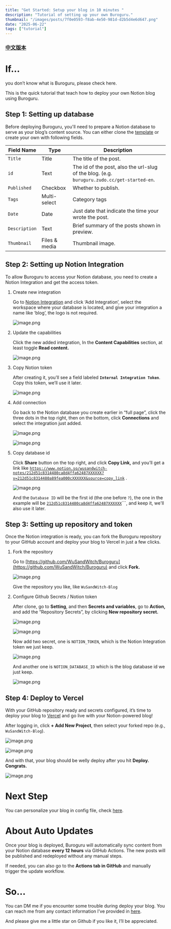 ```yaml
---
title: "Get Started: Setup your blog in 10 minutes "
description: "Tutorial of setting up your own Buroguru."
thumbnail: "/images/posts/7f0e0593-f8ab-4e50-981d-d2b5d4e6d647.png"
date: "2025-06-22"
tags: ["tutorial"]
---
```


### [中文版本](https://buroguru.zudo.cc/posts/get-started-zh)


# If…


you don’t know what is Buroguru, please check here.


This is the quick tutorial that teach how to deploy your own Notion blog using Buroguru.


## Step 1: Setting up database


Before deploying Buroguru, you'll need to prepare a Notion database to serve as your blog’s content source. You can either clone the [template](/21ad51c831448068b621f3b5def5dd2d) or create your own with following fields.


| Field Name    | Type          | Description                                                                                 |
| ------------- | ------------- | ------------------------------------------------------------------------------------------- |
| `Title`       | Title         | The title of the post.                                                                      |
| `id`          | Text          | The id of the post, also the url-slug of the blog. (e.g. `buruguru.zudo.cc/get-started-en`. |
| `Published`   | Checkbox      | Whether to publish.                                                                         |
| `Tags`        | Multi-select  | Category tags                                                                               |
| `Date`        | Date          | Just date that indicate the time your wrote the post.                                       |
| `Description` | Text          | Brief summary of the posts shown in preview.                                                |
| `Thumbnail`   | Files & media | Thumbnail image.                                                                            |


## Step 2: Setting up Notion Integration


To allow Buroguru to access your Notion database, you need to create a Notion Integration and get the access token.

1. Create new integration

	Go to [Notion Integration](https://www.notion.so/profile/integrations) and click ‘Add Integration’, select the workspace where your database is located, and give your integration a name like ‘blog’, the logo is not required.


	![image.png](/images/posts/455b44e8-debc-4be3-ad31-8ab48c425e18.png)

2. Update the capabilities

	Click the new added integration, In the **Content Capabilities** section, at least toggle **Read content.**


	![image.png](/images/posts/b5fdddaa-e201-403c-a69c-2604a3c02825.png)

3. Copy Notion token

	After creating it, you’ll see a field labeled **`Internal Integration Token`**. Copy this token, we’ll use it later.


	![image.png](/images/posts/66f06991-ec9a-4b03-b6a3-8b4f07de8c73.png)

4. Add connection

	Go back to the Notion database you create earlier in “full page”, click the three dots in the top right, then on the bottom, click **Connections** and select the integration just added.


	![image.png](/images/posts/eee1326d-e936-4039-ab3d-6e29addb7adf.png)


	![image.png](/images/posts/63bd8414-7f28-4feb-8e9f-31073ff7398d.png)

5. Copy database id

	Click **Share** button on the top right, and click **Copy Link,** and you’ll get a link like [`https://www.notion.so/wusandwitch-notes/212d51c8314480ca8d4ffa62487XXXXXX?v=212d51c8314480a89fea000cXXXXXX&source=copy_link`](https://www.notion.so/wusandwitch-notes/212d51c8314480ca8d4ffa624873e734?v=212d51c8314480a89fea000c43f4e73f) .


	![image.png](/images/posts/49be5abe-17e3-41aa-82c6-c75040127b90.png)


	And the `Database ID` will be the first id (the one before `?`), the one in the example will be  [`212d51c8314480ca8d4ffa62487XXXXXX`](https://www.notion.so/wusandwitch-notes/212d51c8314480ca8d4ffa624873e734?v=212d51c8314480a89fea000c43f4e73f)```, and keep it, we'll also use it later.


## Step 3: Setting up repository and token


Once the Notion integration is ready, you can fork the Buroguru repository to your GitHub account and deploy your blog to Vercel in just a few clicks.

1. Fork the repository

	Go to [https://github.com/WuSandWitch/Buroguru](https://github.com/WuSandWitch/Buroguru) and click **Fork.**


	![image.png](/images/posts/d4d62e68-9581-4c96-b801-da19002d8b02.png)


	Give the repository you like, like `WuSandWitch-Blog`

2. Configure Github Secrets /  Notion token

	After clone, go to **Setting**, and then **Secrets and variables**, go to **Action,** and add the “Repository Secrets”, by clicking **New repository secret.**


	![image.png](/images/posts/2dcbd5f0-b3e3-4032-9817-ea67e9546241.png)


	![image.png](/images/posts/fe8d28de-4fd5-4de7-98f3-e4b5c6b356bc.png)


	Now add two secret, one is `NOTION_TOKEN`, which is the Notion Integration token we just keep.


	![image.png](/images/posts/5a8106a3-c075-4fea-a573-75a36b487c06.png)


	And another one is `NOTION_DATABASE_ID` which is the blog database id we just keep.


	![image.png](/images/posts/b30b63fa-009e-400b-abf4-44a9a877cf34.png)


## Step 4: Deploy to Vercel


With your GitHub repository ready and secrets configured, it’s time to deploy your blog to [Vercel](https://vercel.com/) and go live with your Notion-powered blog!


After logging in, click **+ Add New Project**, then select your forked repo (e.g., `WuSandWitch-Blog`).


![image.png](/images/posts/8c1515f8-a1dd-4c43-b27f-45dc75e0f1d6.png)


![image.png](/images/posts/5127ae0f-0060-47ea-a9db-b7b513e92a8a.png)


And with that, your blog should be welly deploy after you hit **Deploy. Congrats.**


![image.png](/images/posts/15744cb6-0472-4b11-bad2-a0b55b58f303.png)


# Next Step


You can personalize your blog in config file, check [here](https://buroguru.zudo.cc/posts/config-guide-en).


# About Auto Updates


Once your blog is deployed, Buroguru will automatically sync content from your Notion database **every 12 hours** via GitHub Actions. The new posts will be published and redeployed without any manual steps.


If needed, you can also go to the **Actions tab in GitHub** and manually trigger the update workflow.


# So…


You can DM me if you encounter some trouble during deploy your blog. You can reach me from any contact information I’ve provided in [here](https://wusandwitch.zudo.cc/).


And please give me a little star on Github if you like it, I’ll be appreciated.

